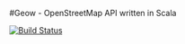 #Geow - OpenStreetMap API written in Scala

[![Build Status](https://secure.travis-ci.org/geow-org/api.png?branch=master)](http://travis-ci.org/geow-org/api)
